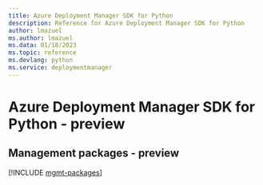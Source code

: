 ```yaml
---
title: Azure Deployment Manager SDK for Python
description: Reference for Azure Deployment Manager SDK for Python
author: lmazuel
ms.author: lmazuel
ms.data: 01/18/2023
ms.topic: reference
ms.devlang: python
ms.service: deploymentmanager
---
```

# Azure Deployment Manager SDK for Python - preview

## Management packages - preview
[!INCLUDE [mgmt-packages](deployment-manager-mgmt-index.md)]